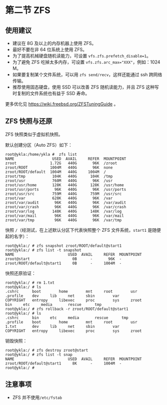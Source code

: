 # 第二节 ZFS

## 使用建议

- 建议在 8G 及以上的内存机器上使用 ZFS。
- 最好不要在非 64 位系统上使用 ZFS。
- 为了提高机械硬盘随机读能力，可设置 `vfs.zfs.prefetch_disable=1`。
- 为了避免 ZFS 吃掉太多内存，可设置 `vfs.zfs.arc_max="XXX"`，例如：1024 M。
- 如果要复制某个文件系统，可以用 `zfs send/recv`，这样还能通过 ssh 跨网络传输。
- 推荐使用固态硬盘，使用 SSD 可以改善 ZFS 随机读能力，并且 ZFS 这种写时复制的文件系统也有益于 SSD 寿命。

更多优化见 <https://wiki.freebsd.org/ZFSTuningGuide> 。

## ZFS 快照与还原

ZFS 快照类似于虚拟机快照。

默认创建分区（Auto ZFS）如下：

```
root@ykla:/home/ykla #  zfs list
NAME                 USED  AVAIL     REFER  MOUNTPOINT
zroot               1.72G   440G       96K  /zroot
zroot/ROOT          1004M   440G       96K  none
zroot/ROOT/default  1004M   440G     1004M  /
zroot/tmp            104K   440G      104K  /tmp
zroot/usr            760M   440G       96K  /usr
zroot/usr/home       128K   440G      128K  /usr/home
zroot/usr/ports       96K   440G       96K  /usr/ports
zroot/usr/src        759M   440G      759M  /usr/src
zroot/var            628K   440G       96K  /var
zroot/var/audit       96K   440G       96K  /var/audit
zroot/var/crash       96K   440G       96K  /var/crash
zroot/var/log        148K   440G      148K  /var/log
zroot/var/mail        96K   440G       96K  /var/mail
zroot/var/tmp         96K   440G       96K  /var/tmp
```

快照 `/`（经测试，在上述默认分区下代表快照整个 ZFS 文件系统，`start1` 是随便起的名字）：

```
root@ykla:/ # zfs snapshot zroot/ROOT/default@start1
root@ykla:/ # zfs list -t snapshot
NAME                        USED  AVAIL     REFER  MOUNTPOINT
zroot@start                   0B      -       96K  -
zroot/ROOT/default@start1     0B      -     1004M  -
```


快照还原验证：

```
root@ykla:/ # rm 1.txt
root@ykla:/ # ls
.cshrc		boot		home		mnt		root		usr
.profile	dev		lib		net		sbin		var
COPYRIGHT	entropy		libexec		proc		sys		zroot
bin		etc		media		rescue		tmp
root@ykla:/ # zfs rollback -r zroot/ROOT/default@start1
root@ykla:/ # ls
.cshrc		bin		etc		media		rescue		tmp
.profile	boot		home		mnt		root		usr
1.txt		dev		lib		net		sbin		var
COPYRIGHT	entropy		libexec		proc		sys		zroot
```

销毁快照：

```
root@ykla:/ # zfs destroy zroot@start 
root@ykla:/ # zfs list -t snap
NAME                        USED  AVAIL     REFER  MOUNTPOINT
zroot/ROOT/default@start1     8K      -     1004M  -
root@ykla:/ # 
```

## 注意事项

- ZFS 并不使用`/etc/fstab`
